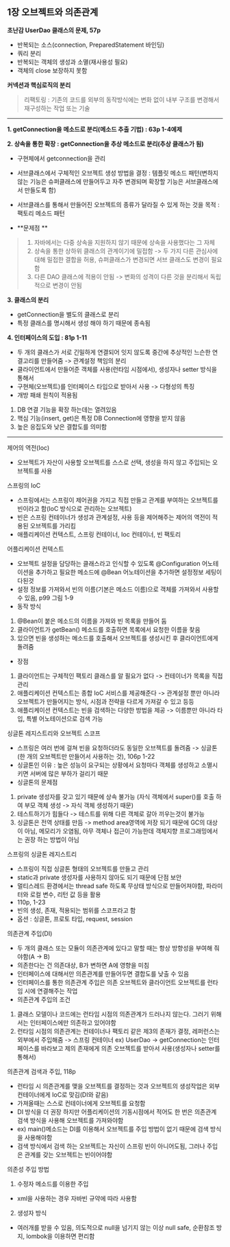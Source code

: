 ## 1장 오브젝트와 의존관계

**초난감 UserDao 클래스의 문제, 57p**

 * 반복되는 소스(connection, PreparedStatement 바인딩)
 * 쿼리 분리
 * 반복되는 객체의 생성과 소멸(재사용성 필요)
 * 객체의 close 보장하지 못함

**커넥션과 핵심로직의 분리**

> 리팩토링 : 기존의 코드를 외부의 동작방식에는 변화 없이 내부 구조를 변경해서 재구성하는 작업 또는 기술

---

 **1. getConnection을 메소드로 분리(메소드 추출 기법) : 63p 1-4예제**
 
 **2. 상속을 통한 확장 : getConnection을 추상 메소드로 분리(추상 클래스가 됨)**

  * 구현체에서 getconnection을 관리
  * 서브클래스에서 구체적인 오브젝트 생성 방법을 결정 : 템플릿 메소드 패턴(변하지 않는 기능은 슈퍼클래스에 만들어두고 자주 변경되며 확장할 기능은 서브클래스에서 만들도록 함)
  * 서브클래스를 통해서 만들어진 오브젝트의 종류가 달라질 수 있게 하는 것을 목적 : 팩토리 메소드 패턴
  
  *  **문제점 **
  
> 1. 자바에서는 다중 상속을 지원하지 않기 때문에 상속을 사용했다는 그 자체
> 2. 상속을 통한 상하위 클래스의 관계이기에 밀접함 -> 두 가지 다른 관심사에 대해 밀접한 결합을 허용, 슈퍼클래스가 변경되면 서브 클래스도 변경이 필요함
> 3. 다른 DAO 클래스에 적용이 안됨
     -> 변화의 성격이 다른 것을 분리해서 독립적으로 변경이 안됨


 **3. 클래스의 분리**
  - getConnection을 별도의 클래스로 분리
  - 특정 클래스를 명시해서 생성 해야 하기 때문에 종속됨
  
 **4. 인터페이스의 도입 : 81p 1-11**
  - 두 개의 클래스가 서로 긴밀하게 연결되어 잇지 않도록 중간에 추상적인 느슨한 연결고리를 만들어줌 -> 관계설정 책임의 분리
  - 클라이언트에서 만들어준 객체를 사용(런타임 시점에서), 생성자나 setter 방식을 통해서
  - 구현체(오브젝트)를 인터페이스 타입으로 받아서 사용 -> 다형성의 특징
  - 개방 패쇄 원칙이 적용됨
   1. DB 연결 기능을 확장 하는데는 열려있음
   2. 핵심 기능(insert, get)은 특정 DB Connection에 영향을 받지 않음
   3. 높은 응집도와 낮은 결합도를 의미함

---

제어의 역전(Ioc)
 - 오브젝트가 자산이 사용할 오브젝트를 스스로 선택, 생성을 하지 않고 주입되는 오브젝트를 사용

스프링의 IoC
 - 스프링에서는 스프링이 제어권을 가지고 직접 만들고 관계를 부여하는 오브젝트를 빈이라고 함(IoC 방식으로 관리하는 오브젝트)
 - 빈은 스프링 컨테이너가 생성과 관계설정, 사용 등을 제어해주는 제어의 역전이 적용된 오브젝트를 가리킴
 - 애플리케이션 컨텍스트, 스프링 컨테이너, Ioc 컨테이너, 빈 팩토리
 
어플리케이션 컨텍스트
 - 오브젝트 설정을 담당하는 클래스라고 인식할 수 있도록 @Configuration 어노테이션을 추가하고 필요한 메소드에 @Bean 어노테이션을 추가하면 설정정보 세팅이 다된것
 - 설정 정보를 가져와서 빈의 이름(기본은 메소드 이름)으로 객체를 가져와서 사용할 수 있음, p99 그림 1-9
 - 동작 방식
  1. @Bean이 붙은 메소드의 이름을 가져와 빈 목록을 만들어 둠
  2. 클라이언트가 getBean() 메소드를 호출하면 목록에서 요청한 이름을 찾음
  3. 있으면 빈을 생성하는 메소드를 호출해서 오브젝트를 생성시킨 후 클라이언트에게 돌려줌
 - 장점
  1. 클라이언트는 구체적인 팩토리 클래스를 알 필요가 없다 -> 컨테이너가 목록을 직접 관리
  2. 애플리케이션 컨텍스트는 종합 IoC 서비스를 제공해준다 -> 관계설정 뿐만 아니라 오브젝트가 만들어지는 방식, 시점과 전략을 다르게 가져갈 수 있고 등등
  3. 애플리케이션 컨텍스트는 빈을 검색하는 다양한 방법을 제공 -> 이름뿐만 아니라 타입, 특별 어노테이션으로 검색 가능
  
싱글톤 레지스트리와 오브젝트 스코프
 - 스프링은 여러 번에 걸쳐 빈을 요청하더라도 동일한 오브젝트를 돌려줌 -> 싱글톤(한 개의 오브젝트만 만들어서 사용하는 것), 106p 1-22
 - 싱글톤인 이유 : 높은 성능이 요구되는 상황에서 요청마다 객체를 생성하고 소멸시키면 서버에 많은 부하가 걸리기 때문
 - 싱글톤의 문제점
  1. private 생성자를 갖고 있기 때문에 상속 불가능 (자식 객체에서 super()를 호출 하여 부모 객체 생성 -> 자식 객체 생성하기 때문)
  2. 테스트하기가 힘들다 -> 테스트를 위해 다른 객체로 갈아 끼우는것이 불가능
  3. 싱글톤은 전역 상태를 만듬 -> method area영역에 저장 되기 때문에 GC의 대상이 아님, 메모리가 오염됨, 아무 객체나 접근이 가능한데 객체지향 프로그래밍에서는 권장 하는 방법이 아님
  
스프링의 싱글톤 레지스트리
 - 스프링이 직접 싱글톤 형태의 오브젝트를 만들고 관리
 - static과 private 생성자를 사용하지 않아도 되기 때문에 단점 보안
 - 멀티스레드 환경에서는 thread safe 하도록 무상태 방식으로 만들어져야함, 파라미터와 로컬 변수, 리턴 값 등을 활용
 - 110p, 1-23
 - 빈의 생성, 존재, 적용되는 범위를 스코프라고 함
 - 옵션 : 싱글톤, 프로토 타입, request, session

의존관계 주입(DI)
 - 두 개의 클래스 또는 모듈이 의존관계에 있다고 말할 때는 항상 방향성을 부여해 줘야함(A -> B)
 - 의존한다는 건 의존대상, B가 변하면 A에 영향을 미침
 - 인터페이스에 대해서만 의존관계를 만들어두면 결합도를 낮출 수 있음
 - 인터페이스를 통한 의존관계 주입은 의존 오브젝트와 클라이언트 오브젝트를 런타임 시에 연결해주는 작업
 - 의존관계 주입의 조건
  1. 클래스 모델이나 코드에는 런타임 시점의 의존관계가 드러나지 않는다. 그러기 위해서는 인터페이스에만 의존하고 있어야함
  2. 런타임 시점의 의존관계는 컨테이너나 팩토리 같은 제3의 존재가 결정, 레퍼런스는 외부에서 주입해줌 -> 스프링 컨테이너
	ex) UserDao -> getConnection는 인터페이스를 바라보고 제의 존재에게 의존 오브젝트를 받아서 사용(생성자나 setter를 통해서)
	
의존관계 검색과 주입, 118p
 - 런타임 시 의존관계를 맺을 오브젝트를 결정하는 것과 오브젝트의 생성작업은 외부 컨테이너에게 IoC로 맞김(DI와 같음)
 - 가져올때는 스스로 컨테이너에게 오브젝트를 요청함
 - DI 방식을 더 권장 하지만 어플리케이션의 기동시점에서 적어도 한 번은 의존관계 검색 방식을 사용해 오브젝트를 가져와야함
 - ex) main()메소드는 DI를 이용해서 오브젝트를 주입 방법이 없기 때문에 검색 방식을 사용해야함
 - 검색 방식에서 검색 하는 오브젝트는 자신이 스프링 빈이 아니어도됨, 그러나 주입은 관계를 갖는 오브젝트는 빈이어야함
 
의존성 주입 방법
 1. 수정자 메소드를 이용한 주입
  - xml을 사용하는 경우 자바빈 규약에 따라 사용함
 2. 생성자 방식
  - 여러개를 받을 수 있음, 의도적으로 null을 넘기지 않는 이상 null safe, 순환참조 방지, lombok을 이용하면 편리함

